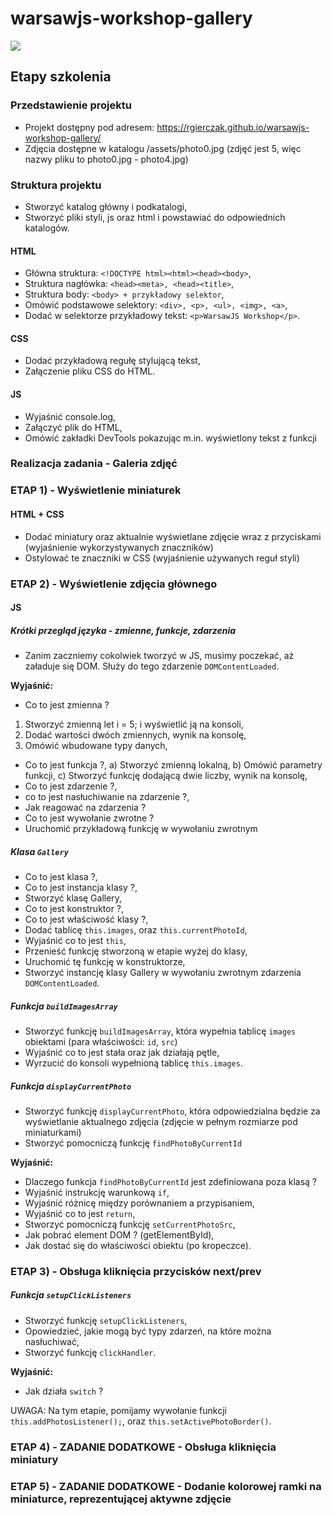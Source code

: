 # warsawjs-workshop-gallery

![](http://warsawjs.com/assets/images/logo/logo-transparent-240x240.png)

## Etapy szkolenia

### Przedstawienie projektu

* Projekt dostępny pod adresem:
https://rgierczak.github.io/warsawjs-workshop-gallery/
* Zdjęcia dostępne w katalogu /assets/photo0.jpg
(zdjęć jest 5, więc nazwy pliku to photo0.jpg - photo4.jpg)

### Struktura projektu

* Stworzyć katalog główny i podkatalogi,
* Stworzyć pliki styli, js oraz html i powstawiać do odpowiednich katalogów.

#### HTML

* Główna struktura: `<!DOCTYPE html><html><head><body>`,
* Struktura nagłówka: `<head><meta>, <head><title>`,
* Struktura body: `<body> + przykładowy selektor`,
* Omówić podstawowe selektory: `<div>, <p>, <ul>, <img>, <a>`,
* Dodać w selektorze przykładowy tekst: `<p>WarsawJS Workshop</p>`.

#### CSS

* Dodać przykładową regułę stylującą tekst,
* Załączenie pliku CSS do HTML.

#### JS

* Wyjaśnić console.log,
* Załączyć plik do HTML,
* Omówić zakładki DevTools pokazując m.in. wyświetlony tekst z funkcji

### Realizacja zadania - Galeria zdjęć

### ETAP 1) - Wyświetlenie miniaturek

#### HTML + CSS

* Dodać miniatury oraz aktualnie wyświetlane zdjęcie wraz z przyciskami
(wyjaśnienie wykorzystywanych znaczników)
* Ostylować te znaczniki w CSS
(wyjaśnienie używanych reguł styli)

### ETAP 2) - Wyświetlenie zdjęcia głównego 

#### JS

##### Krótki przegląd języka - zmienne, funkcje, zdarzenia

* Zanim zaczniemy cokolwiek tworzyć w JS, musimy poczekać,
aż załaduje się DOM. Służy do tego zdarzenie `DOMContentLoaded`.

**Wyjaśnić:**

* Co to jest zmienna ?
1. Stworzyć zmienną let i = 5; i wyświetlić ją na konsoli,
2. Dodać wartości dwóch zmiennych, wynik na konsolę,
3. Omówić wbudowane typy danych,
* Co to jest funkcja ?,
a) Stworzyć zmienną lokalną,
b) Omówić parametry funkcji,
c) Stworzyć funkcję dodającą dwie liczby, wynik na konsolę,
* Co to jest zdarzenie ?,
* co to jest nasłuchiwanie na zdarzenie ?,
* Jak reagować na zdarzenia ?
* Co to jest wywołanie zwrotne ?
* Uruchomić przykładową funkcję w wywołaniu zwrotnym

##### Klasa `Gallery`

* Co to jest klasa ?,
* Co to jest instancja klasy ?,
* Stworzyć klasę Gallery,
* Co to jest konstruktor ?,
* Co to jest właściwość klasy ?,
* Dodać tablicę `this.images`, oraz `this.currentPhotoId`,
* Wyjaśnić co to jest `this`,
* Przenieść funkcję stworzoną w etapie wyżej do klasy,
* Uruchomić tę funkcję w konstruktorze,
* Stworzyć instancję klasy Gallery w wywołaniu zwrotnym zdarzenia `DOMContentLoaded`.

##### Funkcja `buildImagesArray`

* Stworzyć funkcję `buildImagesArray`, która wypełnia tablicę `images`
obiektami (para właściwości: `id`, `src`)
* Wyjaśnić co to jest stała oraz jak działają pętle,
* Wyrzucić do konsoli wypełnioną tablicę `this.images`.

##### Funkcja `displayCurrentPhoto`

* Stworzyć funkcję `displayCurrentPhoto`, która odpowiedzialna będzie
za wyświetlanie aktualnego zdjęcia (zdjęcie w pełnym rozmiarze pod
miniaturkami)
* Stworzyć pomocniczą funkcję `findPhotoByCurrentId`
 
**Wyjaśnić:**

* Dlaczego funkcja `findPhotoByCurrentId` jest zdefiniowana poza klasą ? 
* Wyjaśnić instrukcję warunkową `if`,
* Wyjaśnić różnicę między porównaniem a przypisaniem,
* Wyjaśnić co to jest `return`,
* Stworzyć pomocniczą funkcję `setCurrentPhotoSrc`,
* Jak pobrać element DOM ? (getElementById),
* Jak dostać się do właściwości obiektu (po kropeczce).

### ETAP 3) - Obsługa kliknięcia przycisków next/prev

##### Funkcja `setupClickListeners`

* Stworzyć funkcję `setupClickListeners`,
* Opowiedzieć, jakie mogą być typy zdarzeń, na które można nasłuchiwać,
* Stworzyć funkcję `clickHandler`.

**Wyjaśnić:**
- Jak działa `switch` ?

UWAGA: Na tym etapie, pomijamy wywołanie funkcji `this.addPhotosListener();`,
oraz `this.setActivePhotoBorder()`.

### ETAP 4) - ZADANIE DODATKOWE - Obsługa kliknięcia miniatury

### ETAP 5) - ZADANIE DODATKOWE - Dodanie kolorowej ramki na miniaturce, reprezentującej aktywne zdjęcie
